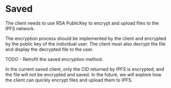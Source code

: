 # Saved

The client needs to use RSA PublicKey to encrypt and upload files to the IPFS network.

The encryption process should be implemented by the client and encrypted by the public key of the individual user. The client must also decrypt the file and display the decrypted file to the user.

TODO - Retrofit the saved encryption method.

In the current saved client, only the CID returned by IPFS is encrypted, and the file will not be encrypted and saved. In the future, we will explore how the client can quickly encrypt files and upload them to IPFS.